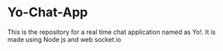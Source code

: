 # Yo-Chat-App
This is the repository for a real time chat application named as Yo!. It is made using Node js and web socket.io
